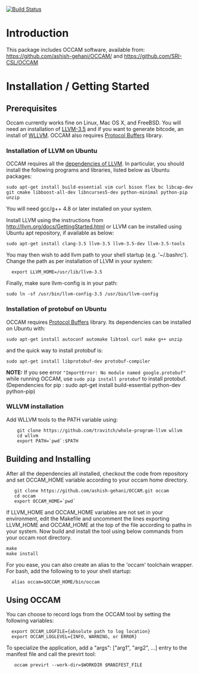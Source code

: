 [![Build Status](https://travis-ci.org/SRI-CSL/OCCAM.svg?branch=master)](https://travis-ci.org/SRI-CSL/OCCAM)


Introduction
============

This package includes OCCAM software, available from:
<https://github.com/ashish-gehani/OCCAM/> and <https://github.com/SRI-CSL/OCCAM>

Installation / Getting Started 
==============================

Prerequisites
-------------

Occam currently works fine on Linux, Mac OS X, and FreeBSD. You will
need an installation of [LLVM-3.5](http://llvm.org/docs/GettingStarted.html) and if you want to generate bitcode,
an install of [WLLVM](https://github.com/SRI-CSL/whole-program-llvm.git "Whole Program LLVM"). OCCAM also requires [Protocol Buffers](https://github.com/google/protobuf) library.

### Installation of LLVM on Ubuntu

OCCAM requires all the [dependencies of LLVM](http://llvm.org/docs/GettingStarted.html#requirements). In particular, you should install the following programs and libraries, listed below as Ubuntu packages:
```
sudo apt-get install build-essential vim curl bison flex bc libcap-dev git cmake libboost-all-dev libncurses5-dev python-minimal python-pip unzip 
```
You will need gcc/g++ 4.8 or later installed on your system.

Install LLVM using the instructions from <http://llvm.org/docs/GettingStarted.html> or LLVM can be installed using Ubuntu apt repository, if available as below:
```
sudo apt-get install clang-3.5 llvm-3.5 llvm-3.5-dev llvm-3.5-tools  
```
You may then wish to add llvm path to your shell startup (e.g. '~/.bashrc'). Change the path as per installation of LLVM in your system:
```
  export LLVM_HOME=/usr/lib/llvm-3.5
```
Finally, make sure llvm-config is in your path:
```
sudo ln -sf /usr/bin/llvm-config-3.5 /usr/bin/llvm-config
```

### Installation of protobuf on Ubuntu


OCCAM requires [Protocol Buffers](https://github.com/google/protobuf) library. Its dependencies can be installed on Ubuntu with:
```
sudo apt-get install autoconf automake libtool curl make g++ unzip
```
and the quick way to install protobuf is:
```
sudo apt-get install libprotobuf-dev protobuf-compiler
```

**NOTE:** If you see error `"ImportError: No module named google.protobuf"` while running OCCAM, use `sudo pip install protobuf` to install protobuf. (Dependencies for pip : sudo apt-get install build-essential python-dev python-pip)

### WLLVM installation 
Add WLLVM tools to the PATH variable using:
```
    git clone https://github.com/travitch/whole-program-llvm wllvm
    cd wllvm
    export PATH=`pwd`:$PATH
```

Building and Installing
-----------------------

After all the dependencies all installed, checkout the code from repository and set OCCAM_HOME variable according to your occam home directory.
```
   git clone https://github.com/ashish-gehani/OCCAM.git occam
   cd occam
   export OCCAM_HOME=`pwd`
```

If LLVM_HOME and OCCAM_HOME variables are not set in your environment, edit the Makefile and uncomment the lines exporting LLVM_HOME and OCCAM_HOME at the top of the file according to paths in your system. Now build and install the tool using below commands from your occam root directory.
```
make
make install
```

For you ease, you can also create an alias to the 'occam' toolchain wrapper. For bash, add the following to to your shell startup:
```
  alias occam=$OCCAM_HOME/bin/occam
```

Using OCCAM
-----------

You can choose to record logs from the OCCAM tool by setting the following variables:

```
  export OCCAM_LOGFILE={absolute path to log location}
  export OCCAM_LOGLEVEL={INFO, WARNING, or ERROR}
```
To specialize the application, add a "args": ["arg1", "arg2", ...] entry to the manifest file and call the previrt tool:
```
   occam previrt --work-dir=$WORKDIR $MANIFEST_FILE
```
